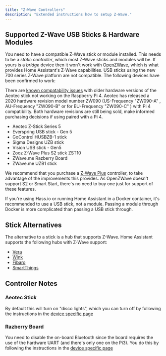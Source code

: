 ```yaml
---
title: "Z-Wave Controllers"
description: "Extended instructions how to setup Z-Wave."
---
```


## Supported Z-Wave USB Sticks & Hardware Modules

You need to have a compatible Z-Wave stick or module installed. This needs to be a *static controller*, which most Z-Wave sticks and modules will be. If yours is a *bridge* device then it won't work with [OpenZWave](http://openzwave.com/), which is what provides Home Assistant's Z-Wave capabilities. USB sticks using the new 700 series Z-Wave platform are not compatible. The following devices have been confirmed to work:

<div class='note'>
  
There are [known compatability issues](https://www.raspberrypi.org/forums/viewtopic.php?f=28&t=245031#p1502030) with older hardware versions of the Aeotec stick not working on the Raspberry Pi 4. Aeotec has released a 2020 hardware revision model number ZW090 (US-Frequency "ZW090-A" , AU-Frequency "ZW090-B"  or for EU-Frequency "ZW090-C" ) with Pi 4 compatibility. Both hardware revisions are still being sold, make informed purchasing decisions if using paired with a Pi 4.

</div>

- Aeotec Z-Stick Series 5
- Everspring USB stick - Gen 5
- GoControl HUSBZB-1 stick
- Sigma Designs UZB stick
- Vision USB stick - Gen5
- Zooz Z-Wave Plus S2 stick ZST10
- ZWave.me Razberry Board
- ZWave.me UZB1 stick

We recommend that you purchase a [Z-Wave Plus](https://z-wavealliance.org/z-wave_plus_certification/) controller, to take advantage of the improvements this provides. As OpenZWave doesn't support S2 or Smart Start, there's no need to buy one just for support of these features.

<div class='note'>
  If you're using Hass.io or running Home Assistant in a Docker container, it's recommended to use a USB stick, not a module. Passing a module through Docker is more complicated than passing a USB stick through.
</div>

## Stick Alternatives

The alternative to a stick is a hub that supports Z-Wave. Home Assistant supports the following hubs with Z-Wave support:

- [Vera](/integrations/vera/)
- [Wink](/integrations/wink/)
- [Fibaro](/integrations/fibaro/)
- [SmartThings](/integrations/smartthings/)

## Controller Notes

### Aeotec Stick

By default this will turn on "disco lights", which you can turn off by following the instructions in the [device specific page](/docs/z-wave/device-specific/#aeotec-z-stick)

### Razberry Board

You need to disable the on-board Bluetooth since the board requires the use of the hardware UART (and there's only one on the Pi3). You do this by following the instructions in the [device specific page](/docs/z-wave/device-specific/#razberry-board)
